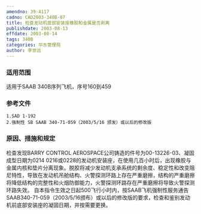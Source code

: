 ```yaml
---
amendno: 39-4117
cadno: CAD2003-340B-07
title: 检查发动机底部安装座橡胶和金属是否剥离
publishdate: 2003-08-13
effdate: 2003-08-14
tags: 340B
categories: 华东管理局
author: 李世远
---
```


### 适用范围 
适用于SAAB 340B序列飞机，序号160到459

<!--more-->
### 参考文件
    1.SAD 1-192 
    2.强制性 SB SAAB 340-71-059（2003/5/16 颁发）或以后的修改版

### 原因、措施和规定 
检查发现BARRY CONTROL AEROSPACE公司铸造的件号为00-13226-03、凝固成型日期为0214  0216或0228的发动机安装座，在使用几百小时后，出现橡胶与金属内核和垫片分离现象。脱胶将减少发动机支承系统的剩余度、稳定性和改变阻尼特性，导致在发动机吊舱结构、火警探测环路上存在严重磨擦，结构的严重磨擦将降低结构的完整性和火烟防御能力，火警探测环路存在严重磨擦将导致火警探测环路失效。 
    自本指令生效之日起500飞行小时内，按SAAB飞机强制性服务通告SAAB340-71-059（2003/5/16颁布）或以后的修改版的要求，检查和鉴别发动机前底部安装座的凝固日期，并按需要更换。
